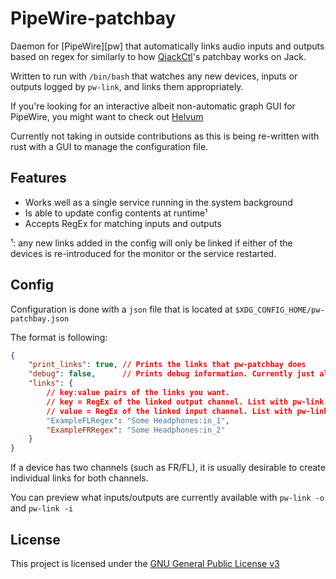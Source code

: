 # PipeWire-patchbay
Daemon for [PipeWire][pw] that automatically links audio inputs and outputs
based on regex for similarly to how [QjackCtl][qjackctl]'s patchbay works on
Jack.

Written to run with `/bin/bash` that watches any new devices, inputs or outputs
logged by `pw-link`, and links them appropriately.

If you're looking for an interactive albeit non-automatic graph GUI for
PipeWire, you might want to check out [Helvum][helvum]

Currently not taking in outside contributions as this is being re-written with
rust with a GUI to manage the configuration file. 

## Features
- Works well as a single service running in the system background
- Is able to update config contents at runtime¹
- Accepts RegEx for matching inputs and outputs

¹: any new links added in the config will only be linked if either of the
      devices is re-introduced for the monitor or the service restarted.

## Config
Configuration is done with a `json` file that is located at
`$XDG_CONFIG_HOME/pw-patchbay.json`

The format is following:
```json
{
    "print_links": true, // Prints the links that pw-patchbay does
    "debug": false,      // Prints debug information. Currently just all device events
    "links": {
        // key:value pairs of the links you want.
        // key = RegEx of the linked output channel. List with pw-link -o
        // value = RegEx of the linked input channel. List with pw-link -i
        "ExampleFLRegex": "Some Headphones:in_1",
        "ExampleFRRegex": "Some Headphones:in_2"
    }
}
```

If a device has two channels (such as FR/FL), it is usually desirable to create
individual links for both channels.

You can preview what inputs/outputs are currently available with `pw-link -o` and `pw-link -i`

## License
This project is licensed under the [GNU General Public License v3](./LICENSE)

[pipewire]: https://pipewire.org/
[qjackctl]: https://qjackctl.sourceforge.io/
[helvum]: https://gitlab.freedesktop.org/pipewire/helvum
